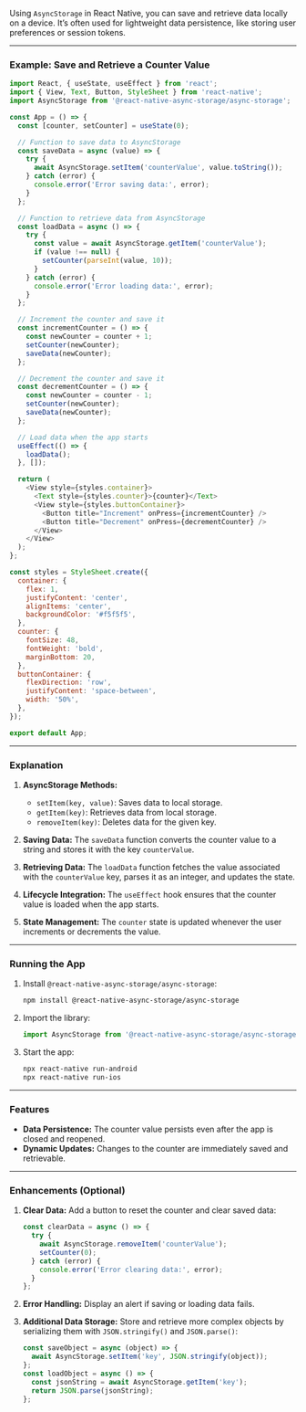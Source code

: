 Using `AsyncStorage` in React Native, you can save and retrieve data locally on a device. It’s often used for lightweight data persistence, like storing user preferences or session tokens.

---

### Example: Save and Retrieve a Counter Value

```javascript
import React, { useState, useEffect } from 'react';
import { View, Text, Button, StyleSheet } from 'react-native';
import AsyncStorage from '@react-native-async-storage/async-storage';

const App = () => {
  const [counter, setCounter] = useState(0);

  // Function to save data to AsyncStorage
  const saveData = async (value) => {
    try {
      await AsyncStorage.setItem('counterValue', value.toString());
    } catch (error) {
      console.error('Error saving data:', error);
    }
  };

  // Function to retrieve data from AsyncStorage
  const loadData = async () => {
    try {
      const value = await AsyncStorage.getItem('counterValue');
      if (value !== null) {
        setCounter(parseInt(value, 10));
      }
    } catch (error) {
      console.error('Error loading data:', error);
    }
  };

  // Increment the counter and save it
  const incrementCounter = () => {
    const newCounter = counter + 1;
    setCounter(newCounter);
    saveData(newCounter);
  };

  // Decrement the counter and save it
  const decrementCounter = () => {
    const newCounter = counter - 1;
    setCounter(newCounter);
    saveData(newCounter);
  };

  // Load data when the app starts
  useEffect(() => {
    loadData();
  }, []);

  return (
    <View style={styles.container}>
      <Text style={styles.counter}>{counter}</Text>
      <View style={styles.buttonContainer}>
        <Button title="Increment" onPress={incrementCounter} />
        <Button title="Decrement" onPress={decrementCounter} />
      </View>
    </View>
  );
};

const styles = StyleSheet.create({
  container: {
    flex: 1,
    justifyContent: 'center',
    alignItems: 'center',
    backgroundColor: '#f5f5f5',
  },
  counter: {
    fontSize: 48,
    fontWeight: 'bold',
    marginBottom: 20,
  },
  buttonContainer: {
    flexDirection: 'row',
    justifyContent: 'space-between',
    width: '50%',
  },
});

export default App;
```

---

### Explanation

1. **AsyncStorage Methods:**
   - `setItem(key, value)`: Saves data to local storage.
   - `getItem(key)`: Retrieves data from local storage.
   - `removeItem(key)`: Deletes data for the given key.

2. **Saving Data:**
   The `saveData` function converts the counter value to a string and stores it with the key `counterValue`.

3. **Retrieving Data:**
   The `loadData` function fetches the value associated with the `counterValue` key, parses it as an integer, and updates the state.

4. **Lifecycle Integration:**
   The `useEffect` hook ensures that the counter value is loaded when the app starts.

5. **State Management:**
   The `counter` state is updated whenever the user increments or decrements the value.

---

### Running the App

1. Install `@react-native-async-storage/async-storage`:
   ```bash
   npm install @react-native-async-storage/async-storage
   ```

2. Import the library:
   ```javascript
   import AsyncStorage from '@react-native-async-storage/async-storage';
   ```

3. Start the app:
   ```bash
   npx react-native run-android
   npx react-native run-ios
   ```

---

### Features

- **Data Persistence:** The counter value persists even after the app is closed and reopened.
- **Dynamic Updates:** Changes to the counter are immediately saved and retrievable.

---

### Enhancements (Optional)

1. **Clear Data:**
   Add a button to reset the counter and clear saved data:
   ```javascript
   const clearData = async () => {
     try {
       await AsyncStorage.removeItem('counterValue');
       setCounter(0);
     } catch (error) {
       console.error('Error clearing data:', error);
     }
   };
   ```

2. **Error Handling:**
   Display an alert if saving or loading data fails.

3. **Additional Data Storage:**
   Store and retrieve more complex objects by serializing them with `JSON.stringify()` and `JSON.parse()`:
   ```javascript
   const saveObject = async (object) => {
     await AsyncStorage.setItem('key', JSON.stringify(object));
   };
   const loadObject = async () => {
     const jsonString = await AsyncStorage.getItem('key');
     return JSON.parse(jsonString);
   };
   ```